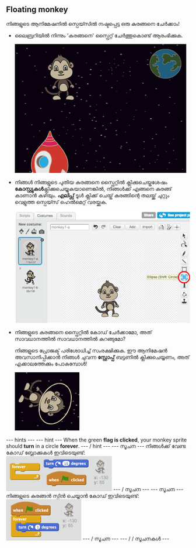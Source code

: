 ## Floating monkey

നിങ്ങളുടെ ആനിമേഷനിൽ സ്പെയ്സിൽ നഷ്ടപ്പെട്ട ഒരു കുരങ്ങനെ ചേർക്കാം!

+ ലൈബ്രറിയിൽ നിന്നും 'കുരങ്ങനെ' സ്പ്രൈറ്റ് ചേർത്തുകൊണ്ട് ആരംഭിക്കുക.
    
    ![ഒരു കുരങ്ങനെ സ്പ്രിറ്റ് ചേർക്കുന്നു](images/space-monkey-sprite.png)

+ നിങ്ങൾ നിങ്ങളുടെ പുതിയ കുരങ്ങനെ സ്പ്രൈറ്റിൽ ക്ലിക്കുചെയ്തശേഷം **കോസ്റ്റ്യുകൾ**ക്ലിക്കുചെയ്യുകയാണെങ്കിൽ, നിങ്ങൾക്ക് എങ്ങനെ കുരങ്ങ് കാണാൻ കഴിയും. **എലിപ്സ്** ടൂൾ ക്ലിക്ക് ചെയ്ത് കുരങ്ങിന്റെ തലയ്ക്ക് ചുറ്റും വെളുത്ത സ്പെയ്സ് ഹെൽമെറ്റ് വരയ്ക്കുക.
    
    ![കുക്കി സ്ഥലം ഹെൽമെറ്റ്](images/space-monkey-edit.png)

+ നിങ്ങളുടെ കുരങ്ങനെ സ്പ്രൈറ്റിൽ കോഡ് ചേർക്കാമോ, അത് സാവധാനത്തിൽ സാവധാനത്തിൽ കറങ്ങുമോ?
    
    നിങ്ങളുടെ പ്രോജക്ട് പരിശോധിച്ച് സംരക്ഷിക്കുക. ഈ ആനിമേഷൻ അവസാനിപ്പിക്കാൻ നിങ്ങൾ ചുവന്ന **സ്റ്റോപ്പ്** ബട്ടണിൽ ക്ലിക്കുചെയ്യണം, അത് എക്കാലത്തേക്കും പോകുമ്പോൾ!
    
    ![സ്പിന്നിംഗ് കുരങ്ങിനായി ബ്ലോക്കുകൾ](images/space-spin-test.png)

\--- hints \--- \--- hint \--- When the green **flag is clicked**, your monkey sprite should **turn** in a circle **forever**. \--- / hint \--- \--- സൂചന \--- നിങ്ങൾക്ക് വേണ്ട കോഡ് ബ്ലോക്കുകൾ ഇവിടെയുണ്ട്: ![Blocks for a spinning monkey](images/space-spin-blocks.png) \--- / സൂചന \--- \--- സൂചന \--- നിങ്ങളുടെ കുരങ്ങൻ സ്പിൻ ചെയ്യാൻ കോഡ് ഇവിടെയുണ്ട്: ![Code for a spinning monkey](images/space-spin-code.png) \--- / സൂചന \--- \--- / / സൂചനകൾ \---